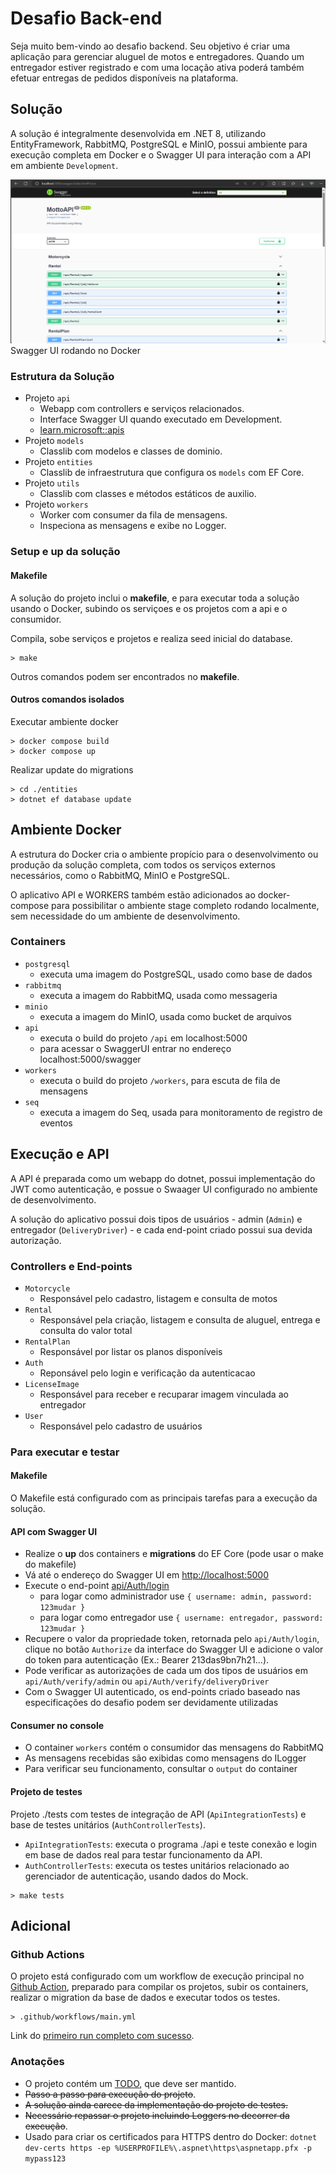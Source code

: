 # Desafio Back-end

Seja muito bem-vindo ao desafio backend. Seu objetivo é criar uma aplicação para gerenciar aluguel de motos e entregadores. Quando um entregador estiver registrado e com uma locação ativa poderá também efetuar entregas de pedidos disponíveis na plataforma.

## Solução

A solução é integralmente desenvolvida em .NET 8, utilizando EntityFramework, RabbitMQ, PostgreSQL e MinIO, possui ambiente para execução completa em Docker e o Swagger UI para interação com a API em ambiente `Development`.

![Swagger UI rodando no Docker](print_swagger_ui.png?raw=true "Swagger UI rodando no Docker")
Swagger UI rodando no Docker

### Estrutura da Solução

* Projeto `api`
    * Webapp com controllers e serviços relacionados.
    * Interface Swagger UI quando executado em Development.
    * [learn.microsoft::apis](https://learn.microsoft.com/en-us/aspnet/core/fundamentals/apis?view=aspnetcore-8.0)
* Projeto `models`
    * Classlib com modelos e classes de dominio.
* Projeto `entities`
    * Classlib de infraestrutura que configura os `models` com EF Core.
* Projeto `utils`
    * Classlib com classes e métodos estáticos de auxilio.
* Projeto `workers`
    * Worker com consumer da fila de mensagens.
    * Inspeciona as mensagens e exibe no Logger.

### Setup e up da solução

#### Makefile

A solução do projeto inclui o __makefile__, e para executar toda a solução usando o Docker, subindo os serviçoes e os projetos com a api e o consumidor. 

Compila, sobe serviços e projetos e realiza seed inicial do database.
```
> make
```

Outros comandos podem ser encontrados no __makefile__.

#### Outros comandos isolados

Executar ambiente docker
```
> docker compose build
> docker compose up
```
Realizar update do migrations
```
> cd ./entities 
> dotnet ef database update
```

## Ambiente Docker

A estrutura do Docker cria o ambiente propício para o desenvolvimento ou produção da solução completa, com todos os serviços externos necessários, como o RabbitMQ, MinIO e PostgreSQL. 

O aplicativo API e WORKERS também estão adicionados ao docker-compose para possibilitar o ambiente stage completo rodando localmente, sem necessidade do um ambiente de desenvolvimento.

### Containers

* `postgresql`
    * executa uma imagem do PostgreSQL, usado como base de dados
* `rabbitmq`
    * executa a imagem do RabbitMQ, usada como messageria
* `minio`
    * executa a imagem do MinIO, usada como bucket de arquivos 
* `api`
    * executa o build do projeto `/api` em localhost:5000
    * para acessar o SwaggerUI entrar no endereço localhost:5000/swagger
* `workers`
    * executa o build do projeto `/workers`, para escuta de fila de mensagens
* `seq`
    * executa a imagem do Seq, usada para monitoramento de registro de eventos 

## Execução e API

A API é preparada como um webapp do dotnet, possui implementação do JWT como autenticação, e possue o Swaager UI configurado no ambiente de desenvolvimento.

A solução do aplicativo possui dois tipos de usuários - admin (`Admin`) e entregador (`DeliveryDriver`) - e cada end-point criado possui sua devida autorização.

### Controllers e End-points

- `Motorcycle`
    - Responsável pelo cadastro, listagem e consulta de motos
- `Rental`
    - Responsável pela criação, listagem e consulta de aluguel, entrega e consulta do valor total
- `RentalPlan`
    - Responsável por listar os planos disponíveis
- `Auth`
    - Reponsável pelo login e verificação da autenticacao
- `LicenseImage`
    - Responsável para receber e recuparar imagem vinculada ao entregador
- `User`
    - Responsável pelo cadastro de usuários

### Para executar e testar

#### Makefile

O Makefile está configurado com as principais tarefas para a execução da solução.

#### API com Swagger UI

- Realize o __up__ dos containers e __migrations__ do EF Core (pode usar o make do makefile)
- Vá até o endereço do Swagger UI em [http://localhost:5000](http://localhost:5000)
- Execute o end-point [api/Auth/login](http://localhost:5000/swagger/index.html#/Auth/Auth_AuthenticateUser)
    - para logar como administrador use `{ username: admin, password: 123mudar }`
    - para logar como entregador use `{ username: entregador, password: 123mudar }`
- Recupere o valor da propriedade token, retornada pelo `api/Auth/login`, clique no botão `Authorize` da interface do Swagger UI e adicione o valor do token para autenticação (Ex.: Bearer 213das9bn7h21...).
- Pode verificar as autorizações de cada um dos tipos de usuários em `api/Auth/verify/admin` ou `api/Auth/verify/deliveryDriver`
- Com o Swagger UI autenticado, os end-points criado baseado nas especificações do desafio podem ser devidamente utilizadas 

#### Consumer no console

- O container `workers` contém o consumidor das mensagens do RabbitMQ
- As mensagens recebidas são exibidas como mensagens do ILogger
- Para verificar seu funcionamento, consultar o `output` do container

#### Projeto de testes

Projeto ./tests com testes de integração de API (`ApiIntegrationTests`) e base de testes unitários (`AuthControllerTests`).

- `ApiIntegrationTests`: executa o programa ./api e teste conexão e login em base de dados real para testar funcionamento da API.
- `AuthControllerTests`: executa os testes unitários relacionado ao gerenciador de autenticação, usando dados do Mock. 

```
> make tests
```

## Adicional

### Github Actions

O projeto está configurado com um workflow de execução principal no [Github Action](https://github.com/Mucaccino/Desafio-BackEnd/actions), preparado para compilar os projetos, subir os containers, realizar o migration da base de dados e executar todos os testes.


```
> .github/workflows/main.yml
```

Link do [primeiro run completo com sucesso](https://github.com/Mucaccino/Desafio-BackEnd/actions/runs/9165020101).

### Anotações

- O projeto contém um [TODO](TODO.md), que deve ser mantido.
- ~~Passo a passo para execução do projeto~~.
- ~~A solução ainda carece da implementação do projeto de testes.~~
- ~~Necessário repassar o projeto incluindo Loggers no decorrer da execução~~.
- Usado para criar os certificados para HTTPS dentro do Docker:
`dotnet dev-certs https -ep %USERPROFILE%\.aspnet\https\aspnetapp.pfx -p mypass123`